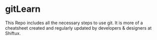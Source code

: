 # gitLearn
This Repo includes all the necessary steps to use git. It is more of a cheatsheet created and regularly updated by developers & designers at Shiftux.
